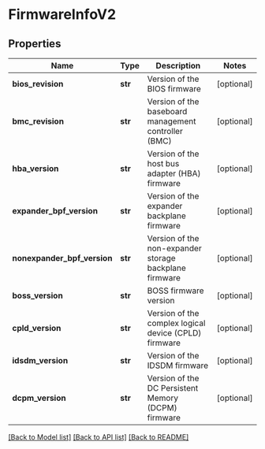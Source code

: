 # FirmwareInfoV2

## Properties
Name | Type | Description | Notes
------------ | ------------- | ------------- | -------------
**bios_revision** | **str** | Version of the BIOS firmware | [optional] 
**bmc_revision** | **str** | Version of the baseboard management controller (BMC) | [optional] 
**hba_version** | **str** | Version of the host bus adapter (HBA) firmware | [optional] 
**expander_bpf_version** | **str** | Version of the expander backplane firmware | [optional] 
**nonexpander_bpf_version** | **str** | Version of the non-expander storage backplane firmware | [optional] 
**boss_version** | **str** | BOSS firmware version | [optional] 
**cpld_version** | **str** | Version of the complex logical device (CPLD) firmware | [optional] 
**idsdm_version** | **str** | Version of the IDSDM firmware | [optional] 
**dcpm_version** | **str** | Version of the DC Persistent Memory (DCPM) firmware | [optional] 

[[Back to Model list]](../README.md#documentation-for-models) [[Back to API list]](../README.md#documentation-for-api-endpoints) [[Back to README]](../README.md)

